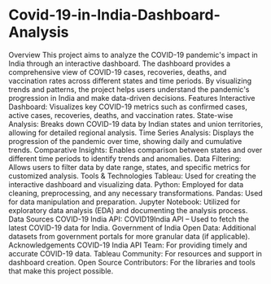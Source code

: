 # Covid-19-in-India-Dashboard-Analysis
Overview
This project aims to analyze the COVID-19 pandemic's impact in India through an interactive dashboard. The dashboard provides a comprehensive view of COVID-19 cases, recoveries, deaths, and vaccination rates across different states and time periods. By visualizing trends and patterns, the project helps users understand the pandemic's progression in India and make data-driven decisions.
Features
Interactive Dashboard: Visualizes key COVID-19 metrics such as confirmed cases, active cases, recoveries, deaths, and vaccination rates.
State-wise Analysis: Breaks down COVID-19 data by Indian states and union territories, allowing for detailed regional analysis.
Time Series Analysis: Displays the progression of the pandemic over time, showing daily and cumulative trends.
Comparative Insights: Enables comparison between states and over different time periods to identify trends and anomalies.
Data Filtering: Allows users to filter data by date range, states, and specific metrics for customized analysis.
Tools & Technologies
Tableau: Used for creating the interactive dashboard and visualizing data.
Python: Employed for data cleaning, preprocessing, and any necessary transformations.
Pandas: Used for data manipulation and preparation.
Jupyter Notebook: Utilized for exploratory data analysis (EDA) and documenting the analysis process.
Data Sources
COVID-19 India API: COVID19India API – Used to fetch the latest COVID-19 data for India.
Government of India Open Data: Additional datasets from government portals for more granular data (if applicable).
Acknowledgements
COVID-19 India API Team: For providing timely and accurate COVID-19 data.
Tableau Community: For resources and support in dashboard creation.
Open Source Contributors: For the libraries and tools that make this project possible.
